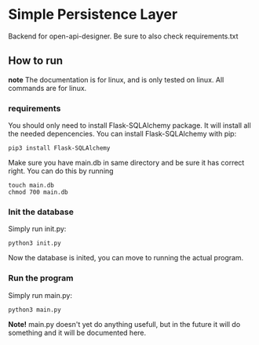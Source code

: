 # Simple Persistence Layer

Backend for open-api-designer. Be sure to also check requirements.txt

## How to run 
**note**
The documentation is for linux, and is only tested on linux. All commands are for linux.

### requirements
You should only need to install Flask-SQLAlchemy package. It will install all the needed depencencies.
You can install Flask-SQLAlchemy with pip: 

```pip3 install Flask-SQLAlchemy```

Make sure you have main.db in same directory and be sure it has correct right. You can do this by running

```
touch main.db
chmod 700 main.db
```
### Init the database

Simply run init.py:

```python3 init.py```

Now the database is inited, you can move to running the actual program.

### Run the program

Simply run main.py:

```python3 main.py```

**Note!** main.py doesn't yet do anything usefull, but in the future it will do something and it will be documented here.
